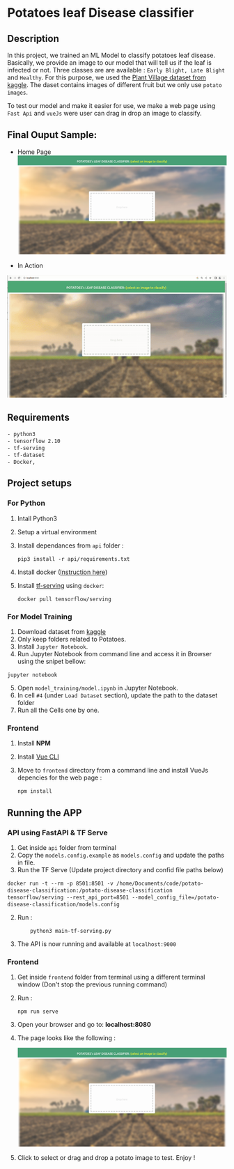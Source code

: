 # Potatoes leaf Disease classifier

## Description

In this project, we trained an ML Model to classify potatoes leaf disease. Basically, we provide an image to our model that will tell us if the leaf is infected or not. Three classes are are available : `Early Blight, Late Blight` and `Healthy`. For this purpose, we used the [Plant Village dataset from kaggle](https://www.kaggle.com/datasets/arjuntejaswi/plant-village/discussion/425047?resource=download). The daset contains images of different fruit but we only use `potato images`.

To test our model and make it easier for use, we make a web page using `Fast Api` and `vueJs` were user can drag in drop an image to classify. 


## Final Ouput Sample:
- Home Page
![output_sample](./readme_img/home-1.png)

- In Action

![output_sample](./readme_img/in_action.gif)

## Requirements

    - python3
    - tensorflow 2.10
    - tf-serving
    - tf-dataset
    - Docker, 


## Project setups

### For Python

1. Intall Python3
2. Setup a virtual environment
3. Install dependances from `api` folder : 
    ```
    pip3 install -r api/requirements.txt
    ```
4. Install docker ([Instruction here](https://docs.docker.com/engine/install/ubuntu/)) 

4. Install [tf-serving](https://www.tensorflow.org/tfx/serving/docker?hl=fr) using `docker`:
    ```
    docker pull tensorflow/serving
    ```

### For Model Training

1. Download dataset from [kaggle](https://www.kaggle.com/datasets/arjuntejaswi/plant-village/discussion/425047?resource=download)
2. Only keep folders related to Potatoes.
3. Install `Jupyter Notebook`.
4. Run Jupyter Notebook from command line and access it in Browser using the snipet bellow:
```
jupyter notebook
```
5. Open `model_training/model.ipynb` in Jupyter Notebook.
6. In cell `#4` (under `Load Dataset` section), update the path to the dataset folder
7. Run all the Cells one by one.

### Frontend

1. Install **NPM**
2. Install [Vue CLI](https://cli.vuejs.org/guide/installation.html)
3. Move to `frontend` directory from a command line and install VueJs depencies for the web page :

    ```
    npm install
    ```

## Running the APP

### API using FastAPI & TF Serve
1. Get inside `api` folder from terminal
2. Copy the `models.config.example` as `models.config` and update the paths in file.
3. Run the TF Serve (Update project directory and confid file paths below)
```
docker run -t --rm -p 8501:8501 -v /home/Documents/code/potato-disease-classification:/potato-disease-classification tensorflow/serving --rest_api_port=8501 --model_config_file=/potato-disease-classification/models.config
```
2. Run :
    ```
        python3 main-tf-serving.py
    ```
3. The API is now running and available at `localhost:9000`

### Frontend
1. Get inside `frontend` folder from terminal using a different terminal window (Don't stop the previous running command)
2. Run :

    ``` 
    npm run serve 
    ```
3. Open your browser and go to: **localhost:8080**
4. The page looks like the following :
    
    ![output_sample](./readme_img/home-1.png)

5. Click to select or drag and drop a potato image to test. Enjoy !

